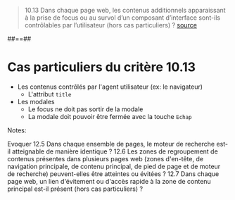 <!-- .slide: class="quote-slide" -->

> 10.13 Dans chaque page web, les contenus additionnels apparaissant à la prise de focus ou au survol d’un composant d’interface sont-ils contrôlables par l’utilisateur (hors cas particuliers) ?
> [source](https://accessibilite.numerique.gouv.fr/methode/criteres-et-tests/#10.13)

##==##

<!-- .slide: -->

# Cas particuliers du critère 10.13

* Les contenus contrôlés par l'agent utilisateur (ex: le navigateur)
  * L'attribut `title`
* Les modales
  * Le focus ne doit pas sortir de la modale
  * La modale doit pouvoir être fermée avec la touche `Echap`

Notes:

Evoquer
12.5 Dans chaque ensemble de pages, le moteur de recherche est-il atteignable de manière identique ?
12.6 Les zones de regroupement de contenus présentes dans plusieurs pages web (zones d'en-tête, de navigation principale, de contenu principal, de pied de page et de moteur de recherche) peuvent-elles être atteintes ou évitées ?
12.7 Dans chaque page web, un lien d'évitement ou d'accès rapide à la zone de contenu principal est-il présent (hors cas particuliers) ?
